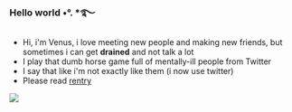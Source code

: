 ### Hello world •°. *࿐
- Hi, i'm Venus, i love meeting new people and making new friends, but sometimes i can get **drained** and not talk a lot
- I play that dumb horse game full of mentally-ill people from Twitter
- I say that like i'm not exactly like them (i now use twitter)
- Please read [rentry](https://rentry.org/IfIWereaZombie)


[![](https://images-wixmp-ed30a86b8c4ca887773594c2.wixmp.com/f/1688ac6e-c668-4dbf-9d3a-a49a589c129e/dcxxs00-ae6f6685-3211-4da2-ad71-d55421a50c29.png?token=eyJ0eXAiOiJKV1QiLCJhbGciOiJIUzI1NiJ9.eyJzdWIiOiJ1cm46YXBwOjdlMGQxODg5ODIyNjQzNzNhNWYwZDQxNWVhMGQyNmUwIiwiaXNzIjoidXJuOmFwcDo3ZTBkMTg4OTgyMjY0MzczYTVmMGQ0MTVlYTBkMjZlMCIsIm9iaiI6W1t7InBhdGgiOiJcL2ZcLzE2ODhhYzZlLWM2NjgtNGRiZi05ZDNhLWE0OWE1ODljMTI5ZVwvZGN4eHMwMC1hZTZmNjY4NS0zMjExLTRkYTItYWQ3MS1kNTU0MjFhNTBjMjkucG5nIn1dXSwiYXVkIjpbInVybjpzZXJ2aWNlOmZpbGUuZG93bmxvYWQiXX0.soDeTFH1GDes6FtRo8N9UxMa6lgHQ-7IVPv-kgSkFPM)](https://www.deviantart.com/dinker27/art/Divider-remade-782597376)
